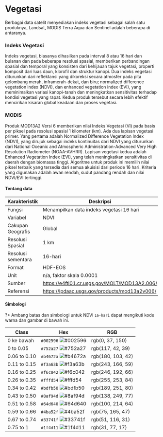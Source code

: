 # Vegetasi

Berbagai data satelit menyediakan indeks vegetasi sebagai salah satu produknya, Landsat, MODIS Terra Aqua dan Sentinel adalah beberapa di antaranya.

### Indeks Vegetasi

Indeks vegetasi, biasanya dihasilkan pada interval 8 atau 16 hari dan bulanan dan pada beberapa resolusi spasial, memberikan perbandingan spasial dan temporal yang konsisten dari kehijauan tajuk vegetasi, properti komposit dari luas daun, klorofil dan struktur kanopi. Dua indeks vegetasi diturunkan dari reflektansi yang dikoreksi secara atmosfer pada pita gelombang merah, inframerah-dekat, dan biru; normalized difference vegetation index (NDVI), dan enhanced vegetation index (EVI), yang meminimalkan variasi kanopi-tanah dan meningkatkan sensitivitas terhadap kondisi vegetasi yang rapat. Kedua produk tersebut secara lebih efektif mencirikan kisaran global keadaan dan proses vegetasi.

### MODIS

Produk MOD13A2 Versi 6 memberikan nilai Indeks Vegetasi (VI) pada basis per piksel pada resolusi spasial 1 kilometer (km). Ada dua lapisan vegetasi primer. Yang pertama adalah Normalized Difference Vegetation Index (NDVI), yang dirujuk sebagai indeks kontinuitas dari NDVI yang diturunkan dari National Oceanic and Atmospheric Administration-Advanced Very High Resolution Radiometer (NOAA-AVHRR). Lapisan vegetasi kedua adalah Enhanced Vegetation Index (EVI), yang telah meningkatkan sensitivitas di daerah dengan biomassa tinggi. Algoritme untuk produk ini memilih nilai piksel terbaik yang tersedia dari semua akuisisi dari periode 16 hari. Kriteria yang digunakan adalah awan rendah, sudut pandang rendah dan nilai NDVI/EVI tertinggi.

#### Tentang data

| Karakteristik  | Deskripsi  |
|---|---|
| Fungsi  | Menampilkan data indeks vegetasi 16 hari  |
| Variabel  | NDVI  |
| Cakupan Geografis  | Global |
| Resolusi Spasial  | 1 km  |
| Resolusi sementara  | 16-hari  |
| Format  | HDF-EOS  |
| Unit  | n/a, faktor skala 0.0001  |
| Sumber  | https://e4ftl01.cr.usgs.gov/MOLT/MOD13A2.006/  |
| Referensi  | https://lpdaac.usgs.gov/products/mod13a2v006/  |

#### Simbologi

?> Ambang batas dan simbologi untuk NDVI `16-hari` dapat mengikuti kode warna dan gambar di bawah ini.

| Class  | Hex  | RGB  |
|---|---|---|
| 0 ke bawah  | `#002596` ![#002596](https://via.placeholder.com/15/002596/000000?text=+) | rgb(0, 37, 150)  |
| 0 to 0.05  | `#752a27` ![#752a27](https://via.placeholder.com/15/752a27/000000?text=+)  | rgb(117, 42, 39)  |
| 0.06 to 0.10  | `#b4672a` ![#b4672a](https://via.placeholder.com/15/b4672a/000000?text=+)  | rgb(180, 103, 42)  |
| 0.11 to 0.15  | `#f3a63b` ![#f3a63b](https://via.placeholder.com/15/f3a63b/000000?text=+)  | rgb(243, 166, 59)  |
| 0.16 to 0.25  | `#f6c042` ![#f6c042](https://via.placeholder.com/15/f6c042/000000?text=+)  | rgb(246, 192, 66)  |
| 0.26 to 0.35  | `#fffd54` ![#fffd54](https://via.placeholder.com/15/fffd54/000000?text=+)  | rgb(255, 253, 84)  |
| 0.34 to 0.42  | `#bdfb50` ![#bdfb50](https://via.placeholder.com/15/bdfb50/000000?text=+)  | rgb(189, 251, 80)  |
| 0.43 to 0.50  | `#8af94d` ![#8af94d](https://via.placeholder.com/15/8af94d/000000?text=+)  | rgb(138, 249, 77)  |
| 0.51 to 0.58  | `#64d640` ![#64d640](https://via.placeholder.com/15/64d640/000000?text=+)  | rgb(100, 214, 64)  |
| 0.59 to 0.66  | `#4ba52f` ![#4ba52f](https://via.placeholder.com/15/4ba52f/000000?text=+)  | rgb(75, 165, 47)  |
| 0.67 to 0.74  | `#33741f` ![#33741f](https://via.placeholder.com/15/33741f/000000?text=+)  | rgb(51, 116, 31)  |
| 0.75 to 1  | `#1f4d11` ![#1f4d11](https://via.placeholder.com/15/1f4d11/000000?text=+)  | rgb(31, 77, 17)  |
